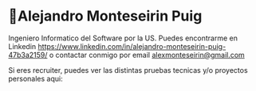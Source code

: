 # :star2:Alejandro Monteseirin Puig

Ingeniero Informatico del Software por la US. Puedes encontrarme en Linkedin https://www.linkedin.com/in/alejandro-monteseirin-puig-47b3a2159/ o contactar conmigo por email alexmonteseirin@gmail.com

Si eres recruiter, puedes ver las distintas pruebas tecnicas y/o proyectos personales aqui:

